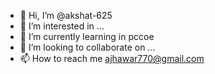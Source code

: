 - 👋 Hi, I’m @akshat-625
- 👀 I’m interested in ...
- 🌱 I’m currently learning in pccoe
- 💞️ I’m looking to collaborate on ...
- 📫 How to reach me ajhawar770@gmail.com

<!---
akshat-625/akshat-625 is a ✨ special ✨ repository because its `README.md` (this file) appears on your GitHub profile.
You can click the Preview link to take a look at your changes.
--->

